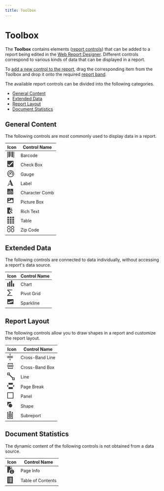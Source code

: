 ```yaml
---
title: Toolbox
---
```

# Toolbox
The **Toolbox** contains elements ([report controls](../../../../interface-elements-for-web/articles/report-designer/report-elements/report-controls.md)) that can be added to a report being edited in the [Web Report Designer](../../../../interface-elements-for-web/articles/report-designer.md). Different controls correspond to various kinds of data that can be displayed in a report.

To [add a new control to the report](../../../../interface-elements-for-web/articles/report-designer/creating-reports/basic-operations/create-report-elements.md), drag the corresponding item from the Toolbox and drop it onto the required [report band](../../../../interface-elements-for-web/articles/report-designer/report-elements/report-bands.md).

The available report controls can be divided into the following categories.
* [General Content](#generalcontent)
* [Extended Data](#extendeddata)
* [Report Layout](#reportlayout)
* [Document Statistics](#documentstatistics)

## <a name="generalcontent"/>General Content
The following controls are most commonly used to display data in a report.

| Icon | Control Name |
|---|---|
| ![web-designer-toolbox-barcode](../../../images/Img24571.png) | Barcode |
| ![web-designer-toolbox-checkbox](../../../images/Img24565.png) | Check Box |
| ![web-designer-toolbox-gauge](../../../images/Img24573.png) | Gauge |
| ![web-designer-toolbox-label](../../../images/Img24560.png) | Label |
| ![web-designer-toolbox-cellular-label](../../../images/Img125221.png) | Character Comb |
| ![web-designer-toolbox-picture-box](../../../images/Img24567.png) | Picture Box |
| ![web-designer-toolbox-rich-text](../../../images/Img24561.png) | Rich Text |
| ![web-designer-toolbox-table](../../../images/Img24568.png) | Table |
| ![web-designer-toolbox-zipcode](../../../images/Img24572.png) | Zip Code |

## <a name="extendeddata"/>Extended Data
The following controls are connected to data individually, without accessing a report's data source.

| Icon | Control Name |
|---|---|
| ![web-designer-toolbox-chart](../../../images/Img24566.png) | Chart |
| ![web-designer-toolbox-pivotgrid](../../../images/Img24564.png) | Pivot Grid |
| ![web-designer-toolbox-sparkline](../../../images/Img24563.png) | Sparkline |

## <a name="reportlayout"/>Report Layout
The following controls allow you to draw shapes in a report and customize the report layout.

| Icon | Control Name |
|---|---|
| ![web-designer-toolbox-cross-band-line](../../../images/Img24576.png) | Cross-Band Line |
| ![web-designer-toolbox-cross-band-box](../../../images/Img24577.png) | Cross-Band Box |
| ![web-designer-toolbox-line](../../../images/Img24569.png) | Line |
| ![web-designer-toolbox-page-break](../../../images/Img24575.png) | Page Break |
| ![web-designer-toolbox-panel](../../../images/Img24562.png) | Panel |
| ![web-designer-toolbox-shape](../../../images/Img24570.png) | Shape |
| ![web-designer-toolbox-subreport](../../../images/Img120642.png) | Subreport |

## <a name="documentstatistics"/>Document Statistics
The dynamic content of the following controls is not obtained from a data source.

| Icon | Control Name |
|---|---|
| ![web-designer-toolbox-page-info](../../../images/Img24574.png) | Page Info |
| ![WebReportDesigner_Toolbox_TableOfContent](../../../images/Img122905.png) | Table of Contents |